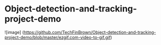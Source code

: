 # Object-detection-and-tracking-project-demo

![image] (https://github.com/TechFinBrown/Object-detection-and-tracking-project-demo/blob/master/ezgif.com-video-to-gif.gif)
